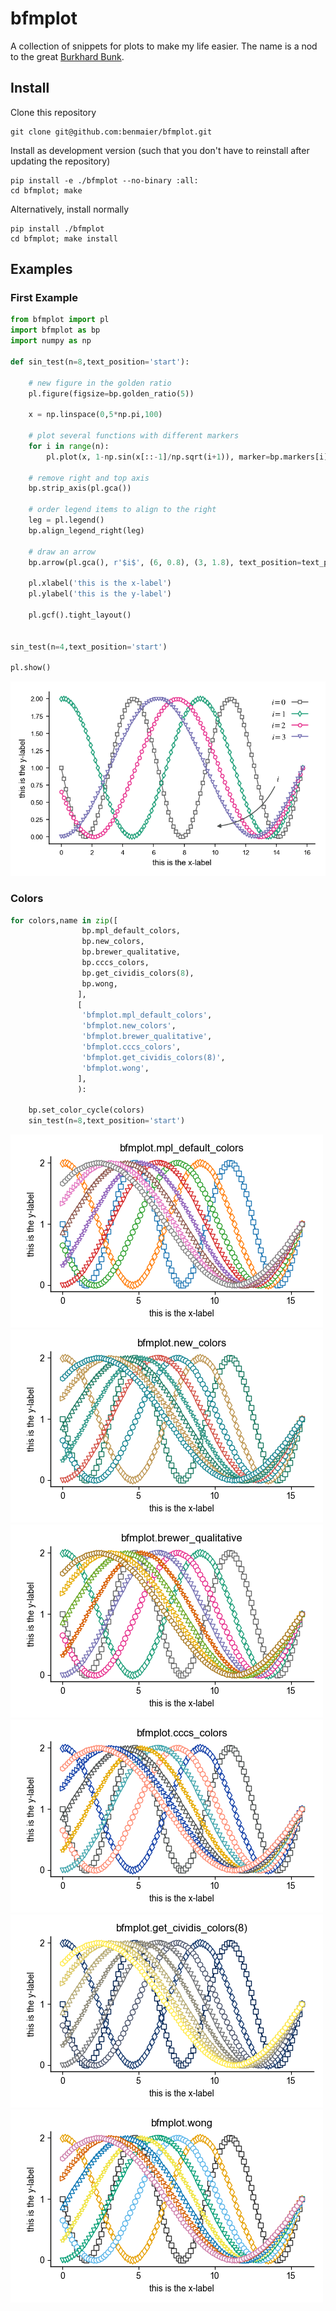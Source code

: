 # bfmplot

A collection of snippets for plots to make my life easier. The name is a nod to the great [Burkhard Bunk](http://people.physik.hu-berlin.de/~bunk/bbplot/).

## Install

Clone this repository

    git clone git@github.com:benmaier/bfmplot.git

Install as development version (such that you don't have to reinstall after updating the repository)

    pip install -e ./bfmplot --no-binary :all:
    cd bfmplot; make

Alternatively, install normally

    pip install ./bfmplot
    cd bfmplot; make install

## Examples

### First Example

```python
from bfmplot import pl
import bfmplot as bp
import numpy as np

def sin_test(n=8,text_position='start'):

    # new figure in the golden ratio
    pl.figure(figsize=bp.golden_ratio(5))

    x = np.linspace(0,5*np.pi,100)

    # plot several functions with different markers
    for i in range(n):
        pl.plot(x, 1-np.sin(x[::-1]/np.sqrt(i+1)), marker=bp.markers[i],mfc='w',label='$i=%d$'%i)

    # remove right and top axis
    bp.strip_axis(pl.gca())

    # order legend items to align to the right
    leg = pl.legend()
    bp.align_legend_right(leg)

    # draw an arrow
    bp.arrow(pl.gca(), r'$i$', (6, 0.8), (3, 1.8), text_position=text_position)

    pl.xlabel('this is the x-label')
    pl.ylabel('this is the y-label')

    pl.gcf().tight_layout()


sin_test(n=4,text_position='start')

pl.show()
```

![one](https://github.com/benmaier/bfmplot/raw/master/sandbox/one.png "first")

### Colors

```python
for colors,name in zip([
                bp.mpl_default_colors,
                bp.new_colors,
                bp.brewer_qualitative,
                bp.cccs_colors,                
                bp.get_cividis_colors(8),
                bp.wong,
               ],
               [
                'bfmplot.mpl_default_colors',
                'bfmplot.new_colors',
                'bfmplot.brewer_qualitative',
                'bfmplot.cccs_colors',
                'bfmplot.get_cividis_colors(8)',
                'bfmplot.wong',
               ],
               ):

    bp.set_color_cycle(colors)
    sin_test(n=8,text_position='start')
```

![](https://github.com/benmaier/bfmplot/raw/master/sandbox/bfmplot.mpl_default_colors.png "")
![](https://github.com/benmaier/bfmplot/raw/master/sandbox/bfmplot.new_colors.png "")
![](https://github.com/benmaier/bfmplot/raw/master/sandbox/bfmplot.brewer_qualitative.png "")
![](https://github.com/benmaier/bfmplot/raw/master/sandbox/bfmplot.cccs_colors.png "")
![](https://github.com/benmaier/bfmplot/raw/master/sandbox/bfmplot.get_cividis_colors_8_.png "")
![](https://github.com/benmaier/bfmplot/raw/master/sandbox/bfmplot.wong.png "")


